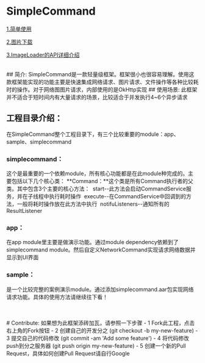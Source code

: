# SimpleCommand

[1.简单使用](https://github.com/McoyJiang/SimpleCommand/blob/master/docs/1.%E7%AE%80%E5%8D%95%E4%BD%BF%E7%94%A8.md)

[2.图片下载](https://github.com/McoyJiang/SimpleCommand/blob/master/docs/2.%E5%9B%BE%E7%89%87%E4%B8%8B%E8%BD%BD.md)

[3.ImageLoader的API详细介绍](https://github.com/McoyJiang/SimpleCommand/blob/master/docs/3.ImageLoader%E7%9A%84API%E8%AF%A6%E7%BB%86%E4%BB%8B%E7%BB%8D.md)

<br>
## 简介:
SimpleCommand是一款轻量级框架。框架很小也很容易理解。使用这款框架能实现的功能主要是快速集成网络请求、图片请求、文件操作等各种比较耗时的操作。对于网络图图片请求，内部使用的是OkHttp实现
## 使用场景:
此框架并不适合于短时间内有大量请求的场景，比较适合于并发执行4~6个异步请求

## 工程目录介绍：
在SimpleCommand整个工程目录下，有三个比较重要的module：app、sample、simplecommand
### simplecommand：
这个是最重要的一个依赖module，所有核心功能都是在此module种完成的。主要包括以下几个核心类：
**Command：**这个类是所有Command执行者的父类。其中包含3个主要的核心方法：
  start--此方法会启动CommandService服务，并在子线程中执行耗时操作
  execute--在CommandService中回调到的方法，一般将耗时操作放在此方法中执行
  notifuListeners--通知所有的ResultListener
  
### app：
在app module里主要是做演示功能。通过module dependency依赖到了simplecommand module。然后自定义NetworkCommand实现请求网络数据并显示到UI界面

### sample：
是一个比较完整的案例演示module。通过添加simplecommand.aar包实现网络请求功能。具体的使用方法请继续往下看！

<br>
<br>
# Contribute: 如果想为此框架添砖加瓦，请参照一下步骤
- 1 Fork此工程，点击右上角的Fork按钮
- 2 创建自己的开发分之 (git checkout -b my-new-feature)
- 3 提交自己的代码修改 (git commit -am 'Add some feature')
- 4 将代码修改push到分之服务器 (git push origin my-new-feature)
- 5 创建一个新的Pull Request，具体如何创建Pull Request请自行Google
